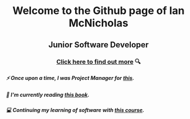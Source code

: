 # <p align="center">Welcome to the Github page of Ian McNicholas<p>

## <p align="center">Junior Software Developer<p>
  
### <p align="center">[Click here to find out more](https://www.github.com/ianmcnicholas/cv) 🔍<p>
  
  
##### ⚡ Once upon a time, I was Project Manager for [this](https://user-images.githubusercontent.com/75983723/118269844-1d636480-b4b7-11eb-9ef1-7033c0a85b42.jpeg).

##### 📖 I'm currently reading [this book](https://user-images.githubusercontent.com/75983723/169313242-4a0a988b-5663-4bde-9c27-73d04b8a5663.png).

##### 💻 Continuing my learning of software with [this course](https://www.udemy.com/course/java-the-complete-java-developer-course/learn/lecture/3909250?start=255#overview).

  



<!--
**ianmcnicholas/ianmcnicholas** is a ✨ _special_ ✨ repository because its `README.md` (this file) appears on your GitHub profile.

Here are some ideas to get you started:

- 🔭 I’m currently working on ...
- 🌱 I’m currently learning ...
- 👯 I’m looking to collaborate on ...
- 🤔 I’m looking for help with ...
- 💬 Ask me about ...
- 📫 How to reach me: ...
- 😄 Pronouns: ...
- 
-->
